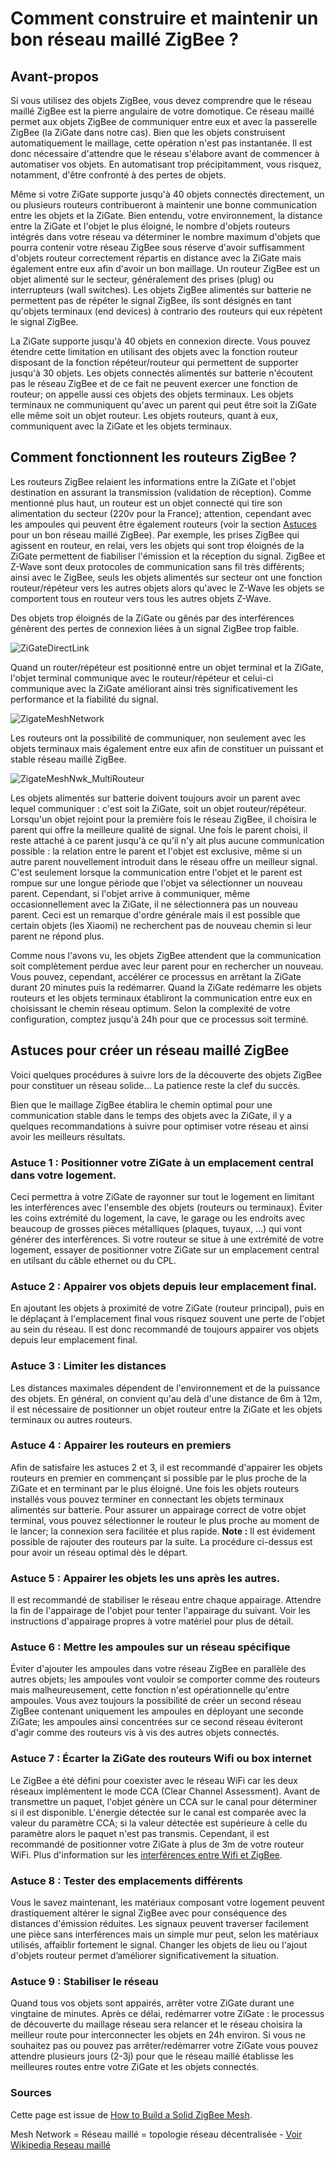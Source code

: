 # Comment construire et maintenir un bon réseau maillé ZigBee ?

## Avant-propos

Si vous utilisez des objets ZigBee, vous devez comprendre que le réseau maillé ZigBee est la pierre angulaire de votre domotique.
Ce réseau maillé permet aux objets ZigBee de communiquer entre eux et avec la passerelle ZigBee (la ZiGate dans notre cas). Bien que les objets construisent automatiquement le maillage, cette opération n'est pas instantanée. Il est donc nécessaire d'attendre que le réseau s'élabore avant de commencer à automatiser vos objets.
En automatisant trop précipitamment, vous risquez, notamment, d'être confronté à des pertes de objets.

Même si votre ZiGate supporte jusqu'à 40 objets connectés directement, un ou plusieurs routeurs contribueront à maintenir une bonne communication entre les objets et la ZiGate. Bien entendu, votre environnement, la distance entre la ZiGate et l'objet le plus éloigné, le nombre d'objets routeurs intégrés dans votre réseau va déterminer le nombre maximum d'objets que pourra contenir votre réseau ZigBee sous réserve d'avoir suffisamment d'objets routeur correctement répartis en distance avec la ZiGate mais également entre eux afin d'avoir un bon maillage.
Un routeur ZigBee est un objet alimenté sur le secteur, généralement des prises (plug) ou interrupteurs (wall switches).
Les objets ZigBee alimentés sur batterie ne permettent pas de répéter le signal ZigBee, ils sont désignés en tant qu'objets terminaux (end devices) à contrario des routeurs qui eux répètent le signal ZigBee.

La ZiGate supporte jusqu'à 40 objets en connexion directe. Vous pouvez étendre cette limitation en utilisant des objets avec la fonction routeur disposant de la fonction répéteur/routeur qui permettent de supporter jusqu'à 30 objets.
Les objets connectés alimentés sur batterie n'écoutent pas le réseau ZigBee et de ce fait ne peuvent exercer une fonction de routeur; on appelle aussi ces objets des objets terminaux.
Les objets terminaux ne communiquent qu'avec un parent qui peut être soit la ZiGate elle même soit un objet routeur. Les objets routeurs, quant à eux, communiquent avec la ZiGate et les objets terminaux.


## Comment fonctionnent les routeurs ZigBee ?

Les routeurs ZigBee relaient les informations entre la ZiGate et l'objet destination en assurant la transmission (validation de réception).
Comme mentionné plus haut, un routeur est un objet connecté qui tire son alimentation du secteur (220v pour la France); attention, cependant avec les ampoules qui peuvent être également routeurs (voir la section [Astuces](#astuces-pour-créer-un-réseau-maillé-ZigBee) pour un bon réseau maillé ZigBee). Par exemple, les prises ZigBee qui agissent en routeur, en relai, vers les objets qui sont trop éloignés de la ZiGate permettent de fiabiliser l'émission et la réception du signal.
ZigBee et Z-Wave sont deux protocoles de communication sans fil très différents; ainsi avec le ZigBee, seuls les objets alimentés sur secteur ont une fonction routeur/répéteur vers les autres objets alors qu'avec le Z-Wave les objets se comportent tous en routeur vers tous les autres objets Z-Wave.

Des objets trop éloignés de la ZiGate ou gênés par des interférences génèrent des pertes de connexion liées à un signal ZigBee trop faible.

![ZiGateDirectLink](Images/FR_Tuto-Schema-ZigateDirectLink.png)

Quand un router/répéteur est positionné entre un objet terminal et la ZiGate, l'objet terminal communique avec le routeur/répéteur et celui-ci communique avec la ZiGate améliorant ainsi très significativement les performance et la fiabilité du signal.

![ZigateMeshNetwork](Images/FR_Tuto-Schema-ZigateMeshNetwork.png)

Les routeurs ont la possibilité de communiquer, non seulement avec les objets terminaux mais également entre eux afin de constituer un puissant et stable réseau maillé ZigBee.

![ZigateMeshNwk_MultiRouteur](Images/FR_Tuto-Schema-ZigateMeshNwk_MultiRouteur.png)

Les objets alimentés sur batterie doivent toujours avoir un parent avec lequel communiquer : c'est soit la ZiGate, soit un objet routeur/répéteur. Lorsqu'un objet rejoint pour la première fois le réseau ZigBee, il choisira le parent qui offre la meilleure qualité de signal. Une fois le parent choisi, il reste attaché à ce parent jusqu'à ce qu'il n'y ait plus aucune communication possible : la relation entre le parent et l'objet est exclusive, même si un autre parent nouvellement introduit dans le réseau offre un meilleur signal. C'est seulement lorsque la communication entre l'objet et le parent est rompue sur une longue période que l'objet va sélectionner un nouveau parent. Cependant, si l'objet arrive à communiquer, même occasionnellement avec la ZiGate, il ne sélectionnera pas un nouveau parent.
Ceci est un remarque d'ordre générale mais il est possible que certain objets (les Xiaomi) ne recherchent pas de nouveau chemin si leur parent ne répond plus.

Comme nous l'avons vu, les objets ZigBee attendent que la communication soit complètement perdue avec leur parent pour en rechercher un nouveau. Vous pouvez, cependant, accélérer ce processus en arrêtant la ZiGate durant 20 minutes puis la redémarrer. Quand la ZiGate redémarre les objets routeurs et les objets terminaux établiront la communication entre eux en choisissant le chemin réseau optimum. Selon la complexité de votre configuration, comptez jusqu'à 24h pour que ce processus soit terminé.


## Astuces pour créer un réseau maillé ZigBee

Voici quelques procédures à suivre lors de la découverte des objets ZigBee pour constituer un réseau solide... La patience reste la clef du succès.

Bien que le maillage ZigBee établira le chemin optimal pour une communication stable dans le temps des objets avec la ZiGate, il y a quelques recommandations à suivre pour optimiser votre réseau et ainsi avoir les meilleurs résultats.

### Astuce 1 : Positionner votre ZiGate à un emplacement central dans votre logement.

Ceci permettra à votre ZiGate de rayonner sur tout le logement en limitant les interférences avec l'ensemble des objets (routeurs ou terminaux). Éviter les coins extrémité du logement, la cave, le garage ou les endroits avec beaucoup de grosses pièces métalliques (plaques, tuyaux, ...) qui vont générer des interférences.
Si votre routeur se situe à une extrémité de votre logement, essayer de positionner votre ZiGate sur un emplacement central en utilsant du câble ethernet ou du CPL.

### Astuce 2 : Appairer vos objets depuis leur emplacement final.

En ajoutant les objets à proximité de votre ZiGate (routeur principal), puis en le déplaçant à l'emplacement final vous risquez souvent une perte de l'objet au sein du réseau. Il est donc recommandé de toujours appairer vos objets depuis leur emplacement final.

### Astuce 3 : Limiter les distances

Les distances maximales dépendent de l'environnement et de la puissance des objets. En général, on convient qu'au delà d'une distance de 6m à 12m, il est nécessaire de positionner un objet routeur entre la ZiGate et les objets terminaux ou autres routeurs.

### Astuce 4 : Appairer les routeurs en premiers

Afin de satisfaire les astuces 2 et 3, il est recommandé d'appairer les objets routeurs en premier en commençant si possible par le plus proche de la ZiGate et en terminant par le plus éloigné.
Une fois les objets routeurs installés vous pouvez terminer en connectant les objets terminaux alimentés sur batterie. Pour assurer un appairage correct de votre objet terminal, vous pouvez sélectionner le routeur le plus proche au moment de le lancer; la connexion sera facilitée et plus rapide.
**Note :**  Il est évidement possible de rajouter des routeurs par la suite. La procédure ci-dessus est pour avoir un réseau optimal dès le départ.

### Astuce 5 : Appairer les objets les uns après les autres.

Il est recommandé de stabiliser le réseau entre chaque appairage. Attendre la fin de l'appairage de l'objet pour tenter l'appairage du suivant. Voir les instructions d'appairage propres à votre matériel pour plus de détail.

### Astuce 6 : Mettre les ampoules sur un réseau spécifique

Éviter d'ajouter les ampoules dans votre réseau ZigBee en parallèle des autres objets; les ampoules vont vouloir se comporter comme des routeurs mais malheureusement, cette fonction n'est opérationnelle qu'entre ampoules. Vous avez toujours la possibilité de créer un second réseau ZigBee contenant uniquement les ampoules en déployant une seconde ZiGate; les ampoules ainsi concentrées sur ce second réseau éviteront d'agir comme des routeurs vis à vis des autres objets connectés.

### Astuce 7 : Écarter la ZiGate des routeurs Wifi ou box internet

Le ZigBee a été défini pour coexister avec le réseau WiFi car les deux réseaux implémentent le mode CCA (Clear Channel Assessment). Avant de transmettre un paquet, l'objet génère un CCA sur le canal pour déterminer si il est disponible. L'énergie détectée sur le canal est comparée avec la valeur du paramètre CCA; si la valeur détectée est supérieure à celle du paramètre alors le paquet n'est pas transmis. Cependant, il est recommandé de positionner votre ZiGate à plus de 3m de votre routeur WiFi. Plus d'information sur les [interférences entre Wifi et ZigBee](Info_ZigBee-et-Wifi.md).

### Astuce 8 : Tester des emplacements différents

Vous le savez maintenant, les matériaux composant votre logement peuvent drastiquement altérer le signal ZigBee avec pour conséquence des distances d'émission réduites. Les signaux peuvent traverser facilement une pièce sans interférences mais un simple mur peut, selon les matériaux utilisés, affaiblir fortement le signal. Changer les objets de lieu ou l'ajout d'objets routeur permet d’améliorer significativement la situation.

### Astuce 9 : Stabiliser le réseau

Quand tous vos objets sont appairés, arrêter votre ZiGate durant une vingtaine de minutes. Après ce délai, redémarrer votre ZiGate : le processus de découverte du maillage réseau sera relancer et le réseau choisira la meilleur route pour interconnecter les objets en 24h environ. Si vous ne souhaitez pas ou pouvez pas arrêter/redémarrer votre ZiGate vous pouvez attendre plusieurs jours (2-3j) pour que le réseau maillé établisse les meilleures routes entre votre ZiGate et les objets connectés.


### Sources

Cette page est issue de [How to Build a Solid ZigBee Mesh](https://docs.hubitat.com/index.php?title=How_to_Build_a_Solid_ZigBee_Mesh).

Mesh Network = Réseau maillé = topologie réseau décentralisée - [Voir Wikipedia Reseau maillé](https://fr.wikipedia.org/wiki/Topologie_mesh)
